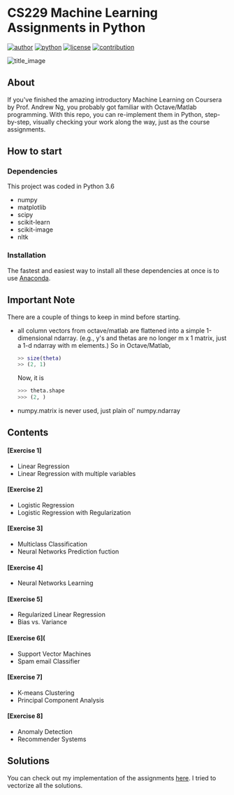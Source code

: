# CS229 Machine Learning Assignments in Python
[![author](https://img.shields.io/badge/author-nsoojin-red.svg)](https://www.linkedin.com/in/soojinro) [![python](https://img.shields.io/badge/python-3.6-blue.svg)]() [![license](https://img.shields.io/github/license/mashape/apistatus.svg)]() [![contribution](https://img.shields.io/badge/contribution-welcome-brightgreen.svg)]()

![title_image](title_image.png)

## About
If you've finished the amazing introductory Machine Learning on Coursera by Prof. Andrew Ng, you probably got familiar with Octave/Matlab programming. With this repo, you can re-implement them in Python, step-by-step, visually checking your work along the way, just as the course assignments.

## How to start
### Dependencies
This project was coded in Python 3.6
* numpy
* matplotlib
* scipy
* scikit-learn
* scikit-image
* nltk

### Installation
The fastest and easiest way to install all these dependencies at once is to use [Anaconda](https://www.continuum.io/downloads).


## Important Note
There are a couple of things to keep in mind before starting.
* all column vectors from octave/matlab are flattened into a simple 1-dimensional ndarray. (e.g., y's and thetas are no longer m x 1 matrix, just a 1-d ndarray with m elements.)
So in Octave/Matlab, 
    ```matlab
    >> size(theta)
    >> (2, 1)
    ```
    Now, it is
    ```python
    >>> theta.shape
    >>> (2, )
    ```
* numpy.matrix is never used, just plain ol' numpy.ndarray

## Contents
#### [Exercise 1]
* Linear Regression
* Linear Regression with multiple variables
#### [Exercise 2]
* Logistic Regression
* Logistic Regression with Regularization
#### [Exercise 3]
* Multiclass Classification
* Neural Networks Prediction fuction
#### [Exercise 4]
* Neural Networks Learning
#### [Exercise 5]
* Regularized Linear Regression
* Bias vs. Variance
#### [Exercise 6](
* Support Vector Machines
* Spam email Classifier
#### [Exercise 7]
* K-means Clustering
* Principal Component Analysis
#### [Exercise 8]
* Anomaly Detection
* Recommender Systems

## Solutions
You can check out my implementation of the assignments [here](https://github.com/learning511/cs229-assignments/tree/master/Solutions). I tried to vectorize all the solutions.
